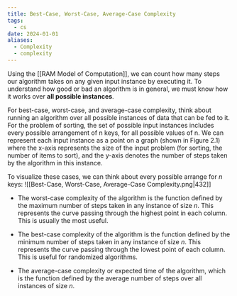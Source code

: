 ```yaml
---
title: Best-Case, Worst-Case, Average-Case Complexity
tags:
  - cs
date: 2024-01-01
aliases:
  - Complexity
  - complexity
---
```

Using the [[RAM Model of Computation]], we can count how many steps our algorithm takes on any given input instance by executing it. To understand how good or bad an algorithm is in general, we must know how it works over **all possible instances**.

For best-case, worst-case, and average-case complexity, think about running an algorithm over all possible instances of data that can be fed to it. For the problem of sorting, the set of possible input instances includes every possible arrangement of n keys, for all possible values of n. We can represent each input instance as a point on a graph (shown in Figure 2.1) where the x-axis represents the size of the input problem (for sorting, the number of items to sort), and the y-axis denotes the number of steps taken by the algorithm in this instance.

To visualize these cases, we can think about every possible arrange for $n$ keys:
![[Best-Case, Worst-Case, Average-Case Complexity.png|432]]

- The worst-case complexity of the algorithm is the function defined by the maximum number of steps taken in any instance of size $n$. This represents the curve passing through the highest point in each column. This is usually the most useful.

- The best-case complexity of the algorithm is the function defined by the minimum number of steps taken in any instance of size $n$. This represents the curve passing through the lowest point of each column. This is useful for randomized algorithms.

- The average-case complexity or expected time of the algorithm, which is the function defined by the average number of steps over all instances of size $n$.
